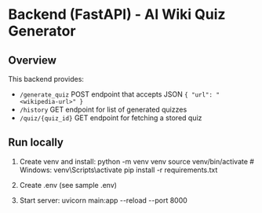 # Backend (FastAPI) - AI Wiki Quiz Generator

## Overview
This backend provides:
- `/generate_quiz` POST endpoint that accepts JSON `{ "url": "<wikipedia-url>" }`
- `/history` GET endpoint for list of generated quizzes
- `/quiz/{quiz_id}` GET endpoint for fetching a stored quiz

## Run locally
1. Create venv and install:
    python -m venv venv
    source venv/bin/activate  # Windows: venv\Scripts\activate
    pip install -r requirements.txt

2. Create .env (see sample .env)
3. Start server:
    uvicorn main:app --reload --port 8000
